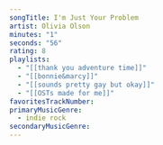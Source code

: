 ```yaml
---
songTitle: I'm Just Your Problem
artist: Olivia Olson
minutes: "1"
seconds: "56"
rating: 8
playlists:
  - "[[thank you adventure time]]"
  - "[[bonnie&marcy]]"
  - "[[sounds pretty gay but okay]]"
  - "[[OSTs made for me]]"
favoritesTrackNumber:
primaryMusicGenre:
  - indie rock
secondaryMusicGenre:
---
```

